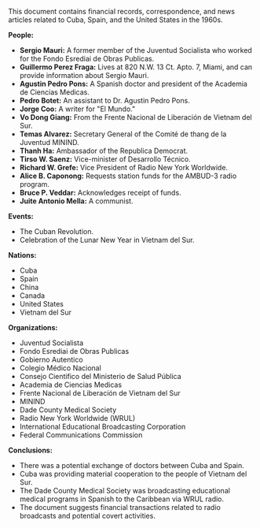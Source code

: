This document contains financial records, correspondence, and news articles related to Cuba, Spain, and the United States in the 1960s.

**People:**

*   **Sergio Mauri:** A former member of the Juventud Socialista who worked for the Fondo Esrediai de Obras Publicas.
*   **Guillermo Perez Fraga:** Lives at 820 N.W. 13 Ct. Apto. 7, Miami, and can provide information about Sergio Mauri.
*   **Agustin Pedro Pons:** A Spanish doctor and president of the Academia de Ciencias Medicas.
*   **Pedro Botet:** An assistant to Dr. Agustin Pedro Pons.
*   **Jorge Coo:** A writer for "El Mundo."
*   **Vo Dong Giang:** From the Frente Nacional de Liberación de Vietnam del Sur.
*   **Temas Alvarez:** Secretary General of the Comité de thang de la Juventud MININD.
*   **Thanh Ha:** Ambassador of the Republica Democrat.
*   **Tirso W. Saenz:** Vice-minister of Desarrollo Técnico.
*   **Richard W. Grefe:** Vice President of Radio New York Worldwide.
*   **Alice B. Caponong:** Requests station funds for the AMBUD-3 radio program.
*   **Bruce P. Veddar:** Acknowledges receipt of funds.
*   **Juite Antonio Mella:** A communist.

**Events:**

*   The Cuban Revolution.
*   Celebration of the Lunar New Year in Vietnam del Sur.

**Nations:**

*   Cuba
*   Spain
*   China
*   Canada
*   United States
*   Vietnam del Sur

**Organizations:**

*   Juventud Socialista
*   Fondo Esrediai de Obras Publicas
*   Gobierno Autentico
*   Colegio Médico Nacional
*   Consejo Cientifico del Ministerio de Salud Pública
*   Academia de Ciencias Medicas
*   Frente Nacional de Liberación de Vietnam del Sur
*   MININD
*   Dade County Medical Society
*   Radio New York Worldwide (WRUL)
*   International Educational Broadcasting Corporation
*   Federal Communications Commission

**Conclusions:**

*   There was a potential exchange of doctors between Cuba and Spain.
*   Cuba was providing material cooperation to the people of Vietnam del Sur.
*   The Dade County Medical Society was broadcasting educational medical programs in Spanish to the Caribbean via WRUL radio.
*   The document suggests financial transactions related to radio broadcasts and potential covert activities.
